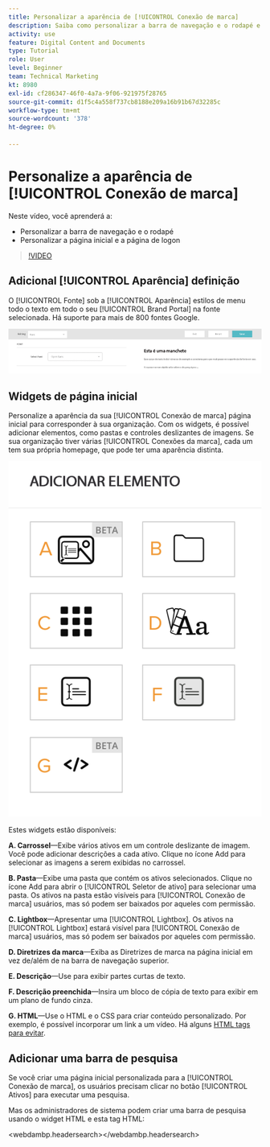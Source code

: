 ```yaml
---
title: Personalizar a aparência de [!UICONTROL Conexão de marca]
description: Saiba como personalizar a barra de navegação e o rodapé e personalizar a página inicial e a página de logon em [!UICONTROL Conexão de marca] para [!UICONTROL Workfront DAM].
activity: use
feature: Digital Content and Documents
type: Tutorial
role: User
level: Beginner
team: Technical Marketing
kt: 8980
exl-id: cf286347-46f0-4a7a-9f06-921975f28765
source-git-commit: d1f5c4a558f737cb8188e209a16b91b67d32285c
workflow-type: tm+mt
source-wordcount: '378'
ht-degree: 0%

---
```


# Personalize a aparência de [!UICONTROL Conexão de marca]

Neste vídeo, você aprenderá a:

* Personalizar a barra de navegação e o rodapé
* Personalizar a página inicial e a página de logon

>[!VIDEO](https://video.tv.adobe.com/v/335242/?quality=12)

## Adicional [!UICONTROL Aparência] definição

O [!UICONTROL Fonte] sob a [!UICONTROL Aparência] estilos de menu todo o texto em todo o seu [!UICONTROL Brand Portal] na fonte selecionada. Há suporte para mais de 800 fontes Google.

![O [!UICONTROL Fonte] sob a [!UICONTROL Aparência] estilo de menu para o [!UICONTROL Brand Portal]](assets/02-brand-connect-appearance-font.png)

## Widgets de página inicial

Personalize a aparência da sua [!UICONTROL Conexão de marca] página inicial para corresponder à sua organização. Com os widgets, é possível adicionar elementos, como pastas e controles deslizantes de imagens. Se sua organização tiver várias [!UICONTROL Conexões da marca], cada um tem sua própria homepage, que pode ter uma aparência distinta.

![Uma captura de tela dos widgets disponíveis para o seu [!UICONTROL Conexão de marca] homepage](assets/03-brand-connect-home-page-widgets.png)

Estes widgets estão disponíveis:

**A. Carrossel**—Exibe vários ativos em um controle deslizante de imagem. Você pode adicionar descrições a cada ativo. Clique no ícone Add para selecionar as imagens a serem exibidas no carrossel.

**B. Pasta**—Exibe uma pasta que contém os ativos selecionados. Clique no ícone Add para abrir o [!UICONTROL Seletor de ativo] para selecionar uma pasta. Os ativos na pasta estão visíveis para [!UICONTROL Conexão de marca] usuários, mas só podem ser baixados por aqueles com permissão.

**C. Lightbox**—Apresentar uma [!UICONTROL Lightbox]. Os ativos na [!UICONTROL Lightbox] estará visível para [!UICONTROL Conexão de marca] usuários, mas só podem ser baixados por aqueles com permissão.

**D. Diretrizes da marca**—Exiba as Diretrizes de marca na página inicial em vez de/além de na barra de navegação superior.

**E. Descrição**—Use para exibir partes curtas de texto.

**F. Descrição preenchida**—Insira um bloco de cópia de texto para exibir em um plano de fundo cinza.

**G. HTML**—Use o HTML e o CSS para criar conteúdo personalizado. Por exemplo, é possível incorporar um link a um vídeo. Há alguns [HTML tags para evitar](https://www.damsuccess.com/hc/en-us/articles/206170043-Brand-Connect-Admin-Guide#html).

## Adicionar uma barra de pesquisa

Se você criar uma página inicial personalizada para a [!UICONTROL Conexão de marca], os usuários precisam clicar no botão [!UICONTROL Ativos] para executar uma pesquisa.

Mas os administradores de sistema podem criar uma barra de pesquisa usando o widget HTML e esta tag HTML:

&lt;webdambp.headersearch>&lt;/webdambp.headersearch>
